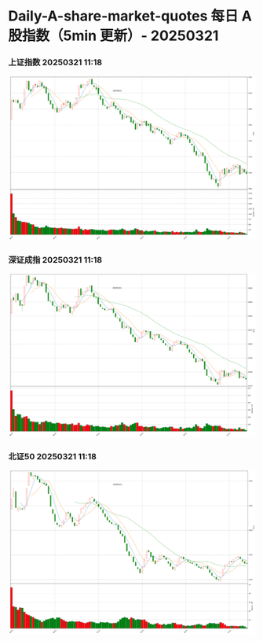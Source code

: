 
# Daily-A-share-market-quotes 每日 A 股指数（5min 更新）- 20250321

### 上证指数 20250321 11:18
![](./fig/2025/3/20250321-sh000001.png)

### 深证成指 20250321 11:18
![](./fig/2025/3/20250321-sz399001.png)

### 北证50 20250321 11:18
![](./fig/2025/3/20250321-bj899050.png)
